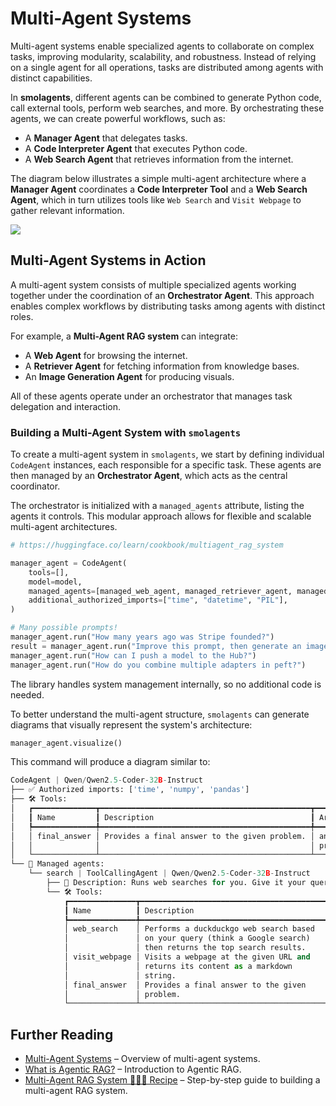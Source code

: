 # Multi-Agent Systems

Multi-agent systems enable specialized agents to collaborate on complex tasks, improving modularity, scalability, and robustness. Instead of relying on a single agent for all operations, tasks are distributed among agents with distinct capabilities.

In **smolagents**, different agents can be combined to generate Python code, call external tools, perform web searches, and more. By orchestrating these agents, we can create powerful workflows, such as:

- A **Manager Agent** that delegates tasks.  
- A **Code Interpreter Agent** that executes Python code.  
- A **Web Search Agent** that retrieves information from the internet.  

The diagram below illustrates a simple multi-agent architecture where a **Manager Agent** coordinates a **Code Interpreter Tool** and a **Web Search Agent**, which in turn utilizes tools like `Web Search` and `Visit Webpage` to gather relevant information.

<img src="https://mermaid.ink/img/pako:eNp1kc1qhTAQRl9FUiQb8wIpdNO76eKubrmFks1oRg3VSYgjpYjv3lFL_2hnMWQOJwn5sqgmelRWleUSKLAtFs09jqhtoWuYUFfFAa6QA9QDTnpzamheuhxn8pt40-6l13UtS0ddhtQXj6dbR4XUGQg6zEYasTF393KjeSDGnDJKNxzj8I_7hLW5IOSmP9CH9hv_NL-d94d4DVNg84p1EnK4qlIj5hGClySWbadT-6OdsrL02MI8sFOOVkciw8zx8kaNspxnrJQE0fXKtjBMMs3JA-MpgOQwftIE9Bzj14w-cMznI_39E9Z3p0uFoA?type=png" style='background: white;'>

## Multi-Agent Systems in Action  

A multi-agent system consists of multiple specialized agents working together under the coordination of an **Orchestrator Agent**. This approach enables complex workflows by distributing tasks among agents with distinct roles.  

For example, a **Multi-Agent RAG system** can integrate:  
- A **Web Agent** for browsing the internet.  
- A **Retriever Agent** for fetching information from knowledge bases.  
- An **Image Generation Agent** for producing visuals.  

All of these agents operate under an orchestrator that manages task delegation and interaction.  

### Building a Multi-Agent System with `smolagents`  

To create a multi-agent system in `smolagents`, we start by defining individual `CodeAgent` instances, each responsible for a specific task. These agents are then managed by an **Orchestrator Agent**, which acts as the central coordinator.  

The orchestrator is initialized with a `managed_agents` attribute, listing the agents it controls. This modular approach allows for flexible and scalable multi-agent architectures.  

```python
# https://huggingface.co/learn/cookbook/multiagent_rag_system

manager_agent = CodeAgent(
    tools=[],
    model=model,
    managed_agents=[managed_web_agent, managed_retriever_agent, managed_image_generation_agent],
    additional_authorized_imports=["time", "datetime", "PIL"],
)

# Many possible prompts!
manager_agent.run("How many years ago was Stripe founded?")
result = manager_agent.run("Improve this prompt, then generate an image of it.", prompt="A rabbit wearing a space suit")
manager_agent.run("How can I push a model to the Hub?")
manager_agent.run("How do you combine multiple adapters in peft?")
```

The library handles system management internally, so no additional code is needed.  

To better understand the multi-agent structure, `smolagents` can generate diagrams that visually represent the system's architecture:

```python
manager_agent.visualize()
```

This command will produce a diagram similar to:

```python
CodeAgent | Qwen/Qwen2.5-Coder-32B-Instruct
├── ✅ Authorized imports: ['time', 'numpy', 'pandas']
├── 🛠️ Tools:
│   ┏━━━━━━━━━━━━━━┳━━━━━━━━━━━━━━━━━━━━━━━━━━━━━━━━━━━━━━━━━━━━━━━┳━━━━━━━━━━━━━━━━━━━━━━━━━━━━━━━━━━━━━━━━━━━━━━┓
│   ┃ Name         ┃ Description                                   ┃ Arguments                                    ┃
│   ┡━━━━━━━━━━━━━━╇━━━━━━━━━━━━━━━━━━━━━━━━━━━━━━━━━━━━━━━━━━━━━━━╇━━━━━━━━━━━━━━━━━━━━━━━━━━━━━━━━━━━━━━━━━━━━━━┩
│   │ final_answer │ Provides a final answer to the given problem. │ answer (`any`): The final answer to the      │
│   │              │                                               │ problem                                      │
│   └──────────────┴───────────────────────────────────────────────┴──────────────────────────────────────────────┘
└── 🤖 Managed agents:
    └── search | ToolCallingAgent | Qwen/Qwen2.5-Coder-32B-Instruct
        ├── 📝 Description: Runs web searches for you. Give it your query as an argument.
        └── 🛠️ Tools:
            ┏━━━━━━━━━━━━━━━┳━━━━━━━━━━━━━━━━━━━━━━━━━━━━━━━━━━━━━━━━━━┳━━━━━━━━━━━━━━━━━━━━━━━━━━━━━━━━━━━━━━━━━━┓
            ┃ Name          ┃ Description                              ┃ Arguments                                ┃
            ┡━━━━━━━━━━━━━━━╇━━━━━━━━━━━━━━━━━━━━━━━━━━━━━━━━━━━━━━━━━━╇━━━━━━━━━━━━━━━━━━━━━━━━━━━━━━━━━━━━━━━━━━┩
            │ web_search    │ Performs a duckduckgo web search based   │ query (`string`): The search query to    │
            │               │ on your query (think a Google search)    │ perform.                                 │
            │               │ then returns the top search results.     │                                          │
            │ visit_webpage │ Visits a webpage at the given URL and    │ url (`string`): The URL of the webpage   │
            │               │ returns its content as a markdown        │ to visit.                                │
            │               │ string.                                  │                                          │
            │ final_answer  │ Provides a final answer to the given     │ answer (`any`): The final answer to the  │
            │               │ problem.                                 │ problem                                  │
            └───────────────┴──────────────────────────────────────────┴──────────────────────────────────────────┘
```


## Further Reading  

- [Multi-Agent Systems](https://huggingface.co/docs/smolagents/main/en/examples/multiagents) – Overview of multi-agent systems.  
- [What is Agentic RAG?](https://weaviate.io/blog/what-is-agentic-rag) – Introduction to Agentic RAG.  
- [Multi-Agent RAG System 🤖🤝🤖 Recipe](https://huggingface.co/learn/cookbook/multiagent_rag_system) – Step-by-step guide to building a multi-agent RAG system.  
